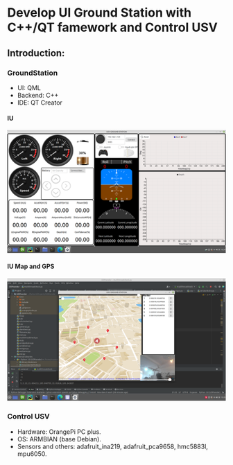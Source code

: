 # Develop UI Ground Station with C++/QT famework and Control USV

## Introduction:
### GroundStation
- UI: QML
- Backend: C++
- IDE: QT Creator
#### IU 
![App Screenshot](https://github.com/XuanTrieu2611/Trieu-s/blob/76b5e6b2dc1f9245d7cb537350cb05c6fdcc7bf4/Screenshot%20from%202022-08-06%2010-34-14.png)
#### IU Map and GPS
![App Screenshot](https://github.com/XuanTrieu2611/Trieu-s/blob/10d0ce48fde9b4bd77be0ce05574a0248aadd944/Screenshot%20from%202022-08-06%2013-29-16.png)
### Control USV
- Hardware: OrangePi PC plus.
- OS: ARMBIAN (base Debian).
- Sensors and others: adafruit_ina219, adafruit_pca9658, hmc5883l, mpu6050.


